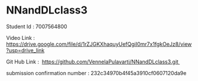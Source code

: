# NNandDLclass3

Student Id : 7007564800

Video Link : https://drive.google.com/file/d/1rZJGKXhaquyUefQgiI0mr7x1fgkOeJz8/view?usp=drive_link

Git Hub Link :  https://github.com/VennelaPulavarti/NNandDLclass3.git 

submission confirmation number : 232c34970b4f45a3910cf0607120da9e
